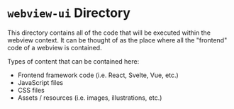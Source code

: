 # `webview-ui` Directory

This directory contains all of the code that will be executed within the webview context. It can be thought of as the place where all the "frontend" code of a webview is contained.

Types of content that can be contained here:

-   Frontend framework code (i.e. React, Svelte, Vue, etc.)
-   JavaScript files
-   CSS files
-   Assets / resources (i.e. images, illustrations, etc.)
